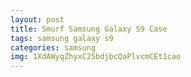 ```yaml
---
layout: post
title: Smurf Samsung Galaxy S9 Case
tags: samsung galaxy s9
categories: samsung
img: 1XdAWyqZhyxC25bdjbcQaPlvcmCEt1cao
---
```

